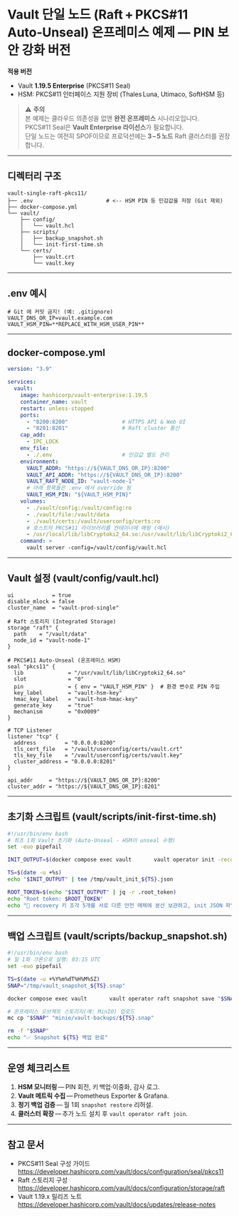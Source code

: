 # Vault 단일 노드 (Raft + PKCS#11 Auto‑Unseal) 온프레미스 예제 — **PIN 보안 강화 버전**

**적용 버전**  
- Vault **1.19.5 Enterprise** (PKCS#11 Seal)  
- HSM: PKCS#11 인터페이스 지원 장비 (Thales Luna, Utimaco, SoftHSM 등)

> ⚠️ **주의**  
> 본 예제는 클라우드 의존성을 없앤 **완전 온프레미스** 시나리오입니다.  
> PKCS#11 Seal은 **Vault Enterprise 라이선스**가 필요합니다.  
> 단일 노드는 여전히 SPOF이므로 프로덕션에는 **3 – 5 노드** Raft 클러스터를 권장합니다.

---
## 디렉터리 구조
```
vault-single-raft-pkcs11/
├── .env                       # <‑‑ HSM PIN 등 민감값을 저장 (Git 제외)
├── docker-compose.yml
└── vault/
    ├── config/
    │   └── vault.hcl
    ├── scripts/
    │   ├── backup_snapshot.sh
    │   └── init-first-time.sh
    └── certs/
        ├── vault.crt
        └── vault.key
```

---
## .env 예시
```dotenv
# Git 에 커밋 금지! (예: .gitignore)
VAULT_DNS_OR_IP=vault.example.com
VAULT_HSM_PIN=**REPLACE_WITH_HSM_USER_PIN**
```

---
## docker-compose.yml
```yaml
version: "3.9"

services:
  vault:
    image: hashicorp/vault-enterprise:1.19.5
    container_name: vault
    restart: unless-stopped
    ports:
      - "8200:8200"                 # HTTPS API & Web UI
      - "8201:8201"                 # Raft cluster 통신
    cap_add:
      - IPC_LOCK
    env_file:
      - ./.env                      # 민감값 별도 관리
    environment:
      VAULT_ADDR: "https://${VAULT_DNS_OR_IP}:8200"
      VAULT_API_ADDR: "https://${VAULT_DNS_OR_IP}:8200"
      VAULT_RAFT_NODE_ID: "vault-node-1"
      # 아래 항목들은 .env 에서 override 됨
      VAULT_HSM_PIN: "${VAULT_HSM_PIN}"
    volumes:
      - ./vault/config:/vault/config:ro
      - ./vault/file:/vault/data
      - ./vault/certs:/vault/userconfig/certs:ro
      # 호스트의 PKCS#11 라이브러리를 컨테이너에 매핑 (예시)
      - /usr/local/lib/libCryptoki2_64.so:/usr/vault/lib/libCryptoki2_64.so:ro
    command: >
      vault server -config=/vault/config/vault.hcl
```

---
## Vault 설정 (vault/config/vault.hcl)
```hcl
ui            = true
disable_mlock = false
cluster_name  = "vault-prod-single"

# Raft 스토리지 (Integrated Storage)
storage "raft" {
  path    = "/vault/data"
  node_id = "vault-node-1"
}

# PKCS#11 Auto‑Unseal (온프레미스 HSM)
seal "pkcs11" {
  lib              = "/usr/vault/lib/libCryptoki2_64.so"
  slot             = "0"
  pin              = { env = "VAULT_HSM_PIN" }  # 환경 변수로 PIN 주입
  key_label        = "vault-hsm-key"
  hmac_key_label   = "vault-hsm-hmac-key"
  generate_key     = "true"
  mechanism        = "0x0009"
}

# TCP Listener
listener "tcp" {
  address         = "0.0.0.0:8200"
  tls_cert_file   = "/vault/userconfig/certs/vault.crt"
  tls_key_file    = "/vault/userconfig/certs/vault.key"
  cluster_address = "0.0.0.0:8201"
}

api_addr     = "https://${VAULT_DNS_OR_IP}:8200"
cluster_addr = "https://${VAULT_DNS_OR_IP}:8201"
```

---
## 초기화 스크립트 (vault/scripts/init-first-time.sh)
```bash
#!/usr/bin/env bash
# 최초 1회 Vault 초기화 (Auto‑Unseal ‑ HSM이 unseal 수행)
set -euo pipefail

INIT_OUTPUT=$(docker compose exec vault       vault operator init -recovery-shares=5 -recovery-threshold=3 -format=json)

TS=$(date -u +%s)
echo "$INIT_OUTPUT" | tee /tmp/vault_init_${TS}.json

ROOT_TOKEN=$(echo "$INIT_OUTPUT" | jq -r .root_token)
echo "Root token: $ROOT_TOKEN"
echo "🔐 recovery 키 조각 5개를 서로 다른 안전 매체에 분산 보관하고, init JSON 파일은 즉시 삭제하세요."
```

---
## 백업 스크립트 (vault/scripts/backup_snapshot.sh)
```bash
#!/usr/bin/env bash
# 일 1회 크론으로 실행: 03:15 UTC
set -euo pipefail

TS=$(date -u +%Y%m%dT%H%M%SZ)
SNAP="/tmp/vault_snapshot_${TS}.snap"

docker compose exec vault       vault operator raft snapshot save "$SNAP"

# 온프레미스 오브젝트 스토리지(예: MinIO) 업로드
mc cp "$SNAP" "minio/vault-backups/${TS}.snap"

rm -f "$SNAP"
echo "✅ Snapshot ${TS} 백업 완료"
```

---
## 운영 체크리스트
1. **HSM 모니터링** — PIN 회전, 키 백업·이중화, 감사 로그.  
2. **Vault 메트릭 수집** — Prometheus Exporter & Grafana.  
3. **정기 백업 검증** — 월 1회 `snapshot restore` 리허설.  
4. **클러스터 확장** — 추가 노드 설치 후 `vault operator raft join`.

---
## 참고 문서
- PKCS#11 Seal 구성 가이드  
  <https://developer.hashicorp.com/vault/docs/configuration/seal/pkcs11>
- Raft 스토리지 구성  
  <https://developer.hashicorp.com/vault/docs/configuration/storage/raft>
- Vault 1.19.x 릴리즈 노트  
  <https://developer.hashicorp.com/vault/docs/updates/release-notes>
